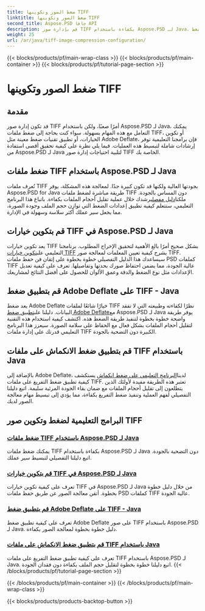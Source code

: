 ```yaml
---
title: ضغط الصور وتكوينها TIFF
linktitle: ضغط الصور وتكوينها TIFF
second_title: Aspose.PSD جافا API
description: قم بإدارة صور TIFF بكفاءة باستخدام Aspose.PSD لـ Java. تعلم كيفية ضغط وتكوين وتطبيق ضغط Adobe Deflate على ملفات TIFF من خلال برامجنا التعليمية خطوة بخطوة.
weight: 25
url: /ar/java/tiff-image-compression-configuration/
---
```


{{< blocks/products/pf/main-wrap-class >}}
{{< blocks/products/pf/main-container >}}
{{< blocks/products/pf/tutorial-page-section >}}

# ضغط الصور وتكوينها TIFF

## مقدمة

قد تكون إدارة صور TIFF أمرًا صعبًا، ولكن باستخدام Aspose.PSD لـ Java، يمكنك التعامل مع هذه المهام بسهولة. سواء كنت بحاجة إلى ضغط ملفات TIFF، أو تكوين الخيارات، أو تطبيق تقنيات ضغط معينة مثل Adobe Deflate، فإن برامجنا التعليمية توفر إرشادات شاملة لتبسيط هذه العمليات. فيما يلي نظرة على كيفية تحقيق أقصى استفادة من Aspose.PSD لـ Java لتلبية احتياجات إدارة صور TIFF الخاصة بك.

## ضغط ملفات TIFF باستخدام Aspose.PSD لـ Java

 تُعرف ملفات TIFF بجودتها العالية ولكنها قد تكون كبيرة جدًا. لمعالجة هذه المشكلة، يوفر Aspose.PSD for Java طريقة مباشرة لضغط ملفات TIFF دون المساس بالجودة. ملكنا[دليل مفصل](./compress-tiff-files/)يرشدك خلال عملية تقليل أحجام الملفات بكفاءة. باتباع هذا البرنامج التعليمي، ستتعلم كيفية تطبيق إعدادات الضغط التي توازن حجم الملف وجودة الصورة، مما يجعل سير عملك أكثر سلاسة وسهولة في الإدارة.

## قم بتكوين خيارات TIFF في Aspose.PSD لـ Java

 يعد تكوين خيارات TIFF بشكل صحيح أمرًا بالغ الأهمية لتحقيق الإخراج المطلوب. برنامجنا التعليمي على[تكوين خيارات TIFF](./configure-tiff-options/) يشرح كيفية تعيين المعلمات لمعالجة صور TIFF. سيساعدك هذا الدليل التفصيلي خطوة بخطوة على إتقان فن حفظ ملفات PSD كملفات TIFF عالية الجودة، مما يضمن احتفاظ صورك بحدتها وتفاصيلها. تعرف على كيفية تعديل الإعدادات مثل نوع الضغط والدقة وعمق الألوان للحصول على أفضل النتائج لمشاريعك.

## قم بتطبيق ضغط Adobe Deflate على TIFF - Java

 يعد ضغط Adobe Deflate خيارًا شائعًا لملفات TIFF نظرًا لكفاءته وطبيعته التي لا تفقد البيانات. دليلنا على[تطبيق ضغط Adobe Deflate](./apply-adobe-deflate-compression-tiff/)مع Aspose.PSD لـ Java يوفر طريقة واضحة خطوة بخطوة لتنفيذ طريقة الضغط هذه. اكتشف كيفية استخدام هذه التقنية لتقليل أحجام الملفات بشكل فعال مع الحفاظ على سلامة الصورة. سيعزز هذا البرنامج التعليمي قدرتك على إدارة ملفات TIFF الكبيرة دون التضحية بالجودة.

## قم بتطبيق ضغط الانكماش على ملفات TIFF باستخدام Java

 بالإضافة إلى Adobe Deflate، لدينا[البرنامج التعليمي على ضغط انكماش](./apply-deflate-compression-tiff-files/) يستكشف كيفية تطبيق ضغط التفريغ على ملفات TIFF. تعتبر هذه الطريقة مفيدة لأولئك الذين يتطلعون إلى تقليل أحجام الملفات مع ضمان بقاء الجودة المرئية سليمة. اتبع دليلنا التفصيلي لفهم العملية وتنفيذ ضغط التفريغ بكفاءة، مما يؤدي إلى تبسيط مهام معالجة الصور لديك.

## البرامج التعليمية لضغط وتكوين صور TIFF
### [ضغط ملفات TIFF باستخدام Aspose.PSD لـ Java](./compress-tiff-files/)
يمكنك ضغط ملفات TIFF بكفاءة باستخدام Aspose.PSD لـ Java دون التضحية بالجودة. اتبع دليلنا التفصيلي لتبسيط سير عملك.
### [قم بتكوين خيارات TIFF في Aspose.PSD لـ Java](./configure-tiff-options/)
تعرف على كيفية تكوين خيارات TIFF في Aspose.PSD لـ Java من خلال دليل خطوة بخطوة. أتقن معالجة الصور عن طريق حفظ ملفات PSD كملفات TIFF عالية الجودة.
### [قم بتطبيق ضغط Adobe Deflate على TIFF - Java](./apply-adobe-deflate-compression-tiff/)
تعرف على كيفية تطبيق ضغط Adobe Deflate على صور TIFF باستخدام Aspose.PSD لـ Java. دليل خطوة بخطوة لمعالجة الصور بكفاءة.
### [قم بتطبيق ضغط الانكماش على ملفات TIFF باستخدام Java](./apply-deflate-compression-tiff-files/)
تعرف على كيفية تطبيق ضغط التفريغ على ملفات TIFF باستخدام Aspose.PSD لـ Java. اتبع دليلنا خطوة بخطوة لتقليل حجم الملف بكفاءة دون فقدان الجودة.
{{< /blocks/products/pf/tutorial-page-section >}}

{{< /blocks/products/pf/main-container >}}
{{< /blocks/products/pf/main-wrap-class >}}

{{< blocks/products/products-backtop-button >}}
